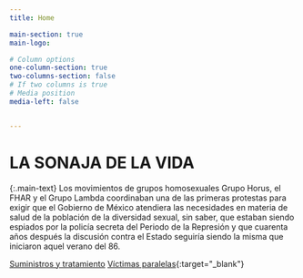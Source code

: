 ```yaml
---
title: Home

main-section: true
main-logo:

# Column options
one-column-section: true
two-columns-section: false
# If two columns is true
# Media position
media-left: false


---
```

# LA SONAJA DE LA VIDA

{:.main-text}
Los movimientos de grupos homosexuales Grupo Horus, el FHAR y el Grupo Lambda coordinaban una de las primeras protestas para exigir que el Gobierno de México atendiera las necesidades en materia de salud de la población de la diversidad sexual, sin saber, que estaban siendo espiados por la policía secreta del Periodo de la Represión y que cuarenta años después la discusión contra el Estado seguiría siendo la misma que iniciaron aquel verano del 86.

[Suministros y tratamiento]()
[Víctimas paralelas](https://serendipia.digital/category/victimas-paralelas/){:target="_blank"}



